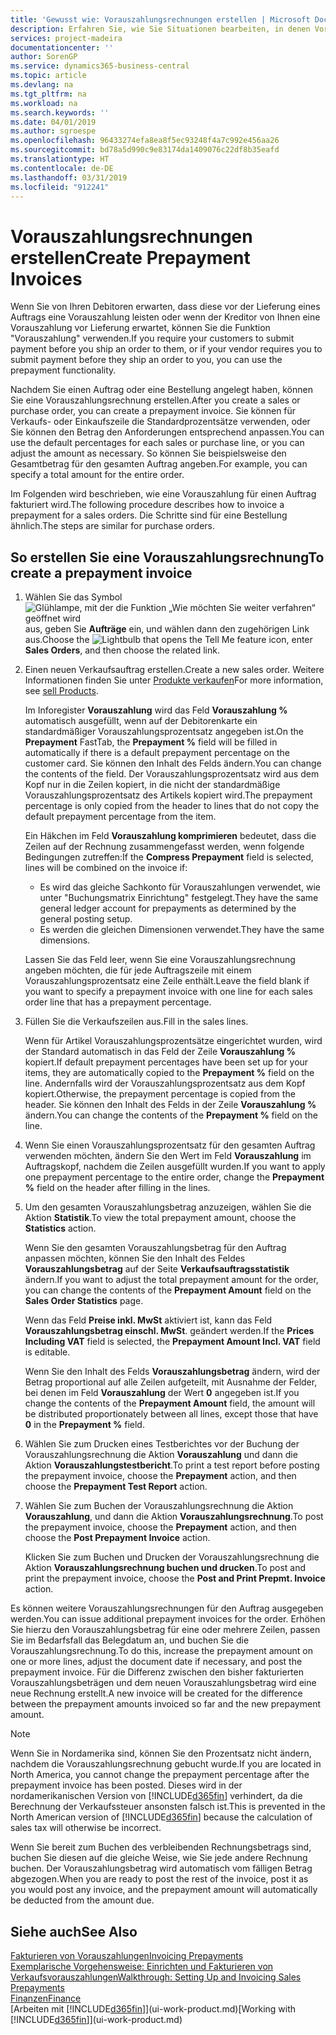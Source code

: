 ```yaml
---
title: 'Gewusst wie: Vorauszahlungsrechnungen erstellen | Microsoft Docs'
description: Erfahren Sie, wie Sie Situationen bearbeiten, in denen Vorauszahlung gefordert wird, oder Ihr Kreditor dies fordert.
services: project-madeira
documentationcenter: ''
author: SorenGP
ms.service: dynamics365-business-central
ms.topic: article
ms.devlang: na
ms.tgt_pltfrm: na
ms.workload: na
ms.search.keywords: ''
ms.date: 04/01/2019
ms.author: sgroespe
ms.openlocfilehash: 96433274efa8ea8f5ec93248f4a7c992e456aa26
ms.sourcegitcommit: bd78a5d990c9e83174da1409076c22df8b35eafd
ms.translationtype: HT
ms.contentlocale: de-DE
ms.lasthandoff: 03/31/2019
ms.locfileid: "912241"
---
```

# <a name="create-prepayment-invoices"></a><span data-ttu-id="58105-103">Vorauszahlungsrechnungen erstellen</span><span class="sxs-lookup"><span data-stu-id="58105-103">Create Prepayment Invoices</span></span>
<span data-ttu-id="58105-104">Wenn Sie von Ihren Debitoren erwarten, dass diese vor der Lieferung eines Auftrags eine Vorauszahlung leisten oder wenn der Kreditor von Ihnen eine Vorauszahlung vor Lieferung erwartet, können Sie die Funktion "Vorauszahlung" verwenden.</span><span class="sxs-lookup"><span data-stu-id="58105-104">If you require your customers to submit payment before you ship an order to them, or if your vendor requires you to submit payment before they ship an order to you, you can use the prepayment functionality.</span></span>  

<span data-ttu-id="58105-105">Nachdem Sie einen Auftrag oder eine Bestellung angelegt haben, können Sie eine Vorauszahlungsrechnung erstellen.</span><span class="sxs-lookup"><span data-stu-id="58105-105">After you create a sales or purchase order, you can create a prepayment invoice.</span></span> <span data-ttu-id="58105-106">Sie können für Verkaufs- oder Einkaufszeile die Standardprozentsätze verwenden, oder Sie können den Betrag den Anforderungen entsprechend anpassen.</span><span class="sxs-lookup"><span data-stu-id="58105-106">You can use the default percentages for each sales or purchase line, or you can adjust the amount as necessary.</span></span> <span data-ttu-id="58105-107">So können Sie beispielsweise den Gesamtbetrag für den gesamten Auftrag angeben.</span><span class="sxs-lookup"><span data-stu-id="58105-107">For example, you can specify a total amount for the entire order.</span></span>  

<span data-ttu-id="58105-108">Im Folgenden wird beschrieben, wie eine Vorauszahlung für einen Auftrag fakturiert wird.</span><span class="sxs-lookup"><span data-stu-id="58105-108">The following procedure describes how to invoice a prepayment for a sales orders.</span></span> <span data-ttu-id="58105-109">Die Schritte sind für eine Bestellung ähnlich.</span><span class="sxs-lookup"><span data-stu-id="58105-109">The steps are similar for purchase orders.</span></span>  

## <a name="to-create-a-prepayment-invoice"></a><span data-ttu-id="58105-110">So erstellen Sie eine Vorauszahlungsrechnung</span><span class="sxs-lookup"><span data-stu-id="58105-110">To create a prepayment invoice</span></span>  
1. <span data-ttu-id="58105-111">Wählen Sie das Symbol ![Glühlampe, mit der die Funktion „Wie möchten Sie weiter verfahren“ geöffnet wird](media/ui-search/search_small.png "Wie möchten Sie weiter verfahren?") aus, geben Sie **Aufträge** ein, und wählen dann den zugehörigen Link aus.</span><span class="sxs-lookup"><span data-stu-id="58105-111">Choose the ![Lightbulb that opens the Tell Me feature](media/ui-search/search_small.png "Tell me what you want to do") icon, enter **Sales Orders**, and then choose the related link.</span></span>  
2. <span data-ttu-id="58105-112">Einen neuen Verkaufsauftrag erstellen.</span><span class="sxs-lookup"><span data-stu-id="58105-112">Create a new sales order.</span></span> <span data-ttu-id="58105-113">Weitere Informationen finden Sie unter [Produkte verkaufen](sales-how-sell-products.md)</span><span class="sxs-lookup"><span data-stu-id="58105-113">For more information, see [sell Products](sales-how-sell-products.md).</span></span>  

    <span data-ttu-id="58105-114">Im Inforegister **Vorauszahlung** wird das Feld **Vorauszahlung %** automatisch ausgefüllt, wenn auf der Debitorenkarte ein standardmäßiger Vorauszahlungsprozentsatz angegeben ist.</span><span class="sxs-lookup"><span data-stu-id="58105-114">On the **Prepayment** FastTab, the **Prepayment %** field will be filled in automatically if there is a default prepayment percentage on the customer card.</span></span> <span data-ttu-id="58105-115">Sie können den Inhalt des Felds ändern.</span><span class="sxs-lookup"><span data-stu-id="58105-115">You can change the contents of the field.</span></span> <span data-ttu-id="58105-116">Der Vorauszahlungsprozentsatz wird aus dem Kopf nur in die Zeilen kopiert, in die nicht der standardmäßige Vorauszahlungsprozentsatz des Artikels kopiert wird.</span><span class="sxs-lookup"><span data-stu-id="58105-116">The prepayment percentage is only copied from the header to lines that do not copy the default prepayment percentage from the item.</span></span>  

    <span data-ttu-id="58105-117">Ein Häkchen im Feld **Vorauszahlung komprimieren** bedeutet, dass die Zeilen auf der Rechnung zusammengefasst werden, wenn folgende Bedingungen zutreffen:</span><span class="sxs-lookup"><span data-stu-id="58105-117">If the **Compress Prepayment** field is selected, lines will be combined on the invoice if:</span></span>  
    - <span data-ttu-id="58105-118">Es wird das gleiche Sachkonto für Vorauszahlungen verwendet, wie unter "Buchungsmatrix Einrichtung" festgelegt.</span><span class="sxs-lookup"><span data-stu-id="58105-118">They have the same general ledger account for prepayments as determined by the general posting setup.</span></span>  
    - <span data-ttu-id="58105-119">Es werden die gleichen Dimensionen verwendet.</span><span class="sxs-lookup"><span data-stu-id="58105-119">They have the same dimensions.</span></span>  

    <span data-ttu-id="58105-120">Lassen Sie das Feld leer, wenn Sie eine Vorauszahlungsrechnung angeben möchten, die für jede Auftragszeile mit einem Vorauszahlungsprozentsatz eine Zeile enthält.</span><span class="sxs-lookup"><span data-stu-id="58105-120">Leave the field blank if you want to specify a prepayment invoice with one line for each sales order line that has a prepayment percentage.</span></span>  

3. <span data-ttu-id="58105-121">Füllen Sie die Verkaufszeilen aus.</span><span class="sxs-lookup"><span data-stu-id="58105-121">Fill in the sales lines.</span></span>  

    <span data-ttu-id="58105-122">Wenn für Artikel Vorauszahlungsprozentsätze eingerichtet wurden, wird der Standard automatisch in das Feld  der Zeile **Vorauszahlung %** kopiert.</span><span class="sxs-lookup"><span data-stu-id="58105-122">If default prepayment percentages have been set up for your items, they are automatically copied to the **Prepayment %** field on the line.</span></span> <span data-ttu-id="58105-123">Andernfalls wird der Vorauszahlungsprozentsatz aus dem Kopf kopiert.</span><span class="sxs-lookup"><span data-stu-id="58105-123">Otherwise, the prepayment percentage is copied from the header.</span></span> <span data-ttu-id="58105-124">Sie können den Inhalt des Felds  in der Zeile **Vorauszahlung %** ändern.</span><span class="sxs-lookup"><span data-stu-id="58105-124">You can change the contents of the **Prepayment %** field on the line.</span></span>  
4. <span data-ttu-id="58105-125">Wenn Sie einen Vorauszahlungsprozentsatz für den gesamten Auftrag verwenden möchten, ändern Sie den Wert im Feld **Vorauszahlung** im Auftragskopf, nachdem die Zeilen ausgefüllt wurden.</span><span class="sxs-lookup"><span data-stu-id="58105-125">If you want to apply one prepayment percentage to the entire order, change the **Prepayment %** field on the header after filling in the lines.</span></span>  
5. <span data-ttu-id="58105-126">Um den gesamten Vorauszahlungsbetrag anzuzeigen, wählen Sie die Aktion **Statistik**.</span><span class="sxs-lookup"><span data-stu-id="58105-126">To view the total prepayment amount, choose the **Statistics** action.</span></span>

    <span data-ttu-id="58105-127">Wenn Sie den gesamten Vorauszahlungsbetrag für den Auftrag anpassen möchten, können Sie den Inhalt des Feldes **Vorauszahlungsbetrag** auf der Seite **Verkaufsauftragsstatistik** ändern.</span><span class="sxs-lookup"><span data-stu-id="58105-127">If you want to adjust the total prepayment amount for the order, you can change the contents of the **Prepayment Amount** field on the **Sales Order Statistics** page.</span></span>  

    <span data-ttu-id="58105-128">Wenn das Feld **Preise inkl. MwSt** aktiviert ist, kann das Feld **Vorauszahlungsbetrag einschl. MwSt**. geändert werden.</span><span class="sxs-lookup"><span data-stu-id="58105-128">If the **Prices Including VAT** field is selected, the **Prepayment Amount Incl. VAT** field is editable.</span></span>  

    <span data-ttu-id="58105-129">Wenn Sie den Inhalt des Felds **Vorauszahlungsbetrag** ändern, wird der Betrag proportional auf alle Zeilen aufgeteilt, mit Ausnahme der Felder, bei denen im Feld **Vorauszahlung** der Wert **0** angegeben ist.</span><span class="sxs-lookup"><span data-stu-id="58105-129">If you change the contents of the **Prepayment Amount** field, the amount will be distributed proportionately between all lines, except those that have **0** in the **Prepayment %** field.</span></span>  
6. <span data-ttu-id="58105-130">Wählen Sie zum Drucken eines Testberichtes vor der Buchung der Vorauszahlungsrechnung die Aktion **Vorauszahlung** und dann die Aktion **Vorauszahlungstestbericht**.</span><span class="sxs-lookup"><span data-stu-id="58105-130">To print a test report before posting the prepayment invoice, choose the **Prepayment** action, and then choose the **Prepayment Test Report** action.</span></span>  
7. <span data-ttu-id="58105-131">Wählen Sie zum Buchen der Vorauszahlungsrechnung die Aktion **Vorauszahlung**, und dann die Aktion **Vorauszahlungsrechnung**.</span><span class="sxs-lookup"><span data-stu-id="58105-131">To post the prepayment invoice, choose the **Prepayment** action, and then choose the **Post Prepayment Invoice** action.</span></span>  

    <span data-ttu-id="58105-132">Klicken Sie zum Buchen und Drucken der Vorauszahlungsrechnung die Aktion **Vorauszahlungsrechnung buchen und drucken**.</span><span class="sxs-lookup"><span data-stu-id="58105-132">To post and print the prepayment invoice, choose the **Post and Print Prepmt. Invoice** action.</span></span>  

<span data-ttu-id="58105-133">Es können weitere Vorauszahlungsrechnungen für den Auftrag ausgegeben werden.</span><span class="sxs-lookup"><span data-stu-id="58105-133">You can issue additional prepayment invoices for the order.</span></span> <span data-ttu-id="58105-134">Erhöhen Sie hierzu den Vorauszahlungsbetrag für eine oder mehrere Zeilen, passen Sie im Bedarfsfall das Belegdatum an, und buchen Sie die Vorauszahlungsrechnung.</span><span class="sxs-lookup"><span data-stu-id="58105-134">To do this, increase the prepayment amount on one or more lines, adjust the document date if necessary, and post the prepayment invoice.</span></span> <span data-ttu-id="58105-135">Für die Differenz zwischen den bisher fakturierten Vorauszahlungsbeträgen und dem neuen Vorauszahlungsbetrag wird eine neue Rechnung erstellt.</span><span class="sxs-lookup"><span data-stu-id="58105-135">A new invoice will be created for the difference between the prepayment amounts invoiced so far and the new prepayment amount.</span></span>  

> [!NOTE]  
>  <span data-ttu-id="58105-136">Wenn Sie in Nordamerika sind, können Sie den Prozentsatz nicht ändern, nachdem die Vorauszahlungsrechnung gebucht wurde.</span><span class="sxs-lookup"><span data-stu-id="58105-136">If you are located in North America, you cannot change the prepayment percentage after the prepayment invoice has been posted.</span></span> <span data-ttu-id="58105-137">Dieses wird in der nordamerikanischen Version von [!INCLUDE[d365fin](includes/d365fin_md.md)] verhindert, da die Berechnung der Verkaufssteuer ansonsten falsch ist.</span><span class="sxs-lookup"><span data-stu-id="58105-137">This is prevented in the North American version of [!INCLUDE[d365fin](includes/d365fin_md.md)] because the calculation of sales tax will otherwise be incorrect.</span></span>  

 <span data-ttu-id="58105-138">Wenn Sie bereit zum Buchen des verbleibenden Rechnungsbetrags sind, buchen Sie diesen auf die gleiche Weise, wie Sie jede andere Rechnung buchen. Der Vorauszahlungsbetrag wird automatisch vom fälligen Betrag abgezogen.</span><span class="sxs-lookup"><span data-stu-id="58105-138">When you are ready to post the rest of the invoice, post it as you would post any invoice, and the prepayment amount will automatically be deducted from the amount due.</span></span>  

## <a name="see-also"></a><span data-ttu-id="58105-139">Siehe auch</span><span class="sxs-lookup"><span data-stu-id="58105-139">See Also</span></span>  
[<span data-ttu-id="58105-140">Fakturieren von Vorauszahlungen</span><span class="sxs-lookup"><span data-stu-id="58105-140">Invoicing Prepayments</span></span>](finance-invoice-prepayments.md)  
[<span data-ttu-id="58105-141">Exemplarische Vorgehensweise: Einrichten und Fakturieren von Verkaufsvorauszahlungen</span><span class="sxs-lookup"><span data-stu-id="58105-141">Walkthrough: Setting Up and Invoicing Sales Prepayments</span></span>](walkthrough-setting-up-and-invoicing-sales-prepayments.md)  
[<span data-ttu-id="58105-142">Finanzen</span><span class="sxs-lookup"><span data-stu-id="58105-142">Finance</span></span>](finance.md)  
<span data-ttu-id="58105-143">[Arbeiten mit [!INCLUDE[d365fin](includes/d365fin_md.md)]](ui-work-product.md)</span><span class="sxs-lookup"><span data-stu-id="58105-143">[Working with [!INCLUDE[d365fin](includes/d365fin_md.md)]](ui-work-product.md)</span></span>
